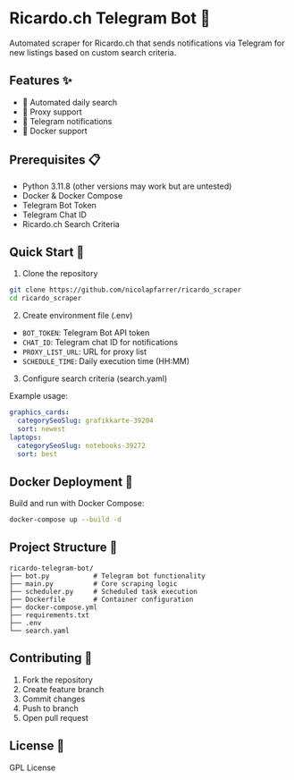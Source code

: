 # Ricardo.ch Telegram Bot 🤖

Automated scraper for Ricardo.ch that sends notifications via Telegram for new listings based on custom search criteria.

## Features ✨

- 🔄 Automated daily search
- 🔐 Proxy support
- 📱 Telegram notifications
- 🐳 Docker support

## Prerequisites 📋

- Python 3.11.8 (other versions may work but are untested)
- Docker & Docker Compose
- Telegram Bot Token
- Telegram Chat ID
- Ricardo.ch Search Criteria

## Quick Start 🚀

1. Clone the repository
```bash
git clone https://github.com/nicolapfarrer/ricardo_scraper
cd ricardo_scraper
```

2. Create environment file (.env)
- `BOT_TOKEN`: Telegram Bot API token
- `CHAT_ID`: Telegram chat ID for notifications
- `PROXY_LIST_URL`: URL for proxy list
- `SCHEDULE_TIME`: Daily execution time (HH:MM)

3. Configure search criteria (search.yaml)

Example usage:
```yaml
graphics_cards:
  categorySeoSlug: grafikkarte-39204
  sort: newest
laptops:
  categorySeoSlug: notebooks-39272
  sort: best
```

## Docker Deployment 🐳

Build and run with Docker Compose:
```bash
docker-compose up --build -d
```

## Project Structure 📁

```
ricardo-telegram-bot/
├── bot.py           # Telegram bot functionality
├── main.py          # Core scraping logic
├── scheduler.py     # Scheduled task execution
├── Dockerfile       # Container configuration
├── docker-compose.yml
├── requirements.txt
├── .env
└── search.yaml
```

## Contributing 🤝

1. Fork the repository
2. Create feature branch
3. Commit changes
4. Push to branch
5. Open pull request

## License 📄

GPL License 